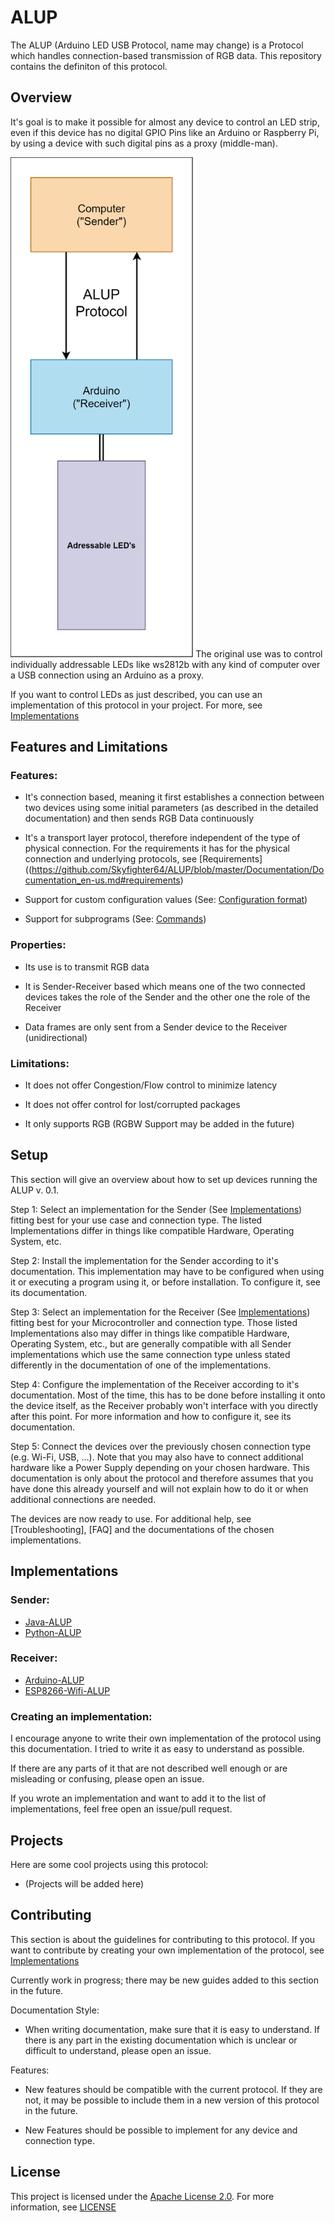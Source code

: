 # ALUP

The ALUP (Arduino LED USB Protocol, name may change) is a Protocol which handles connection-based transmission of RGB data.
This repository contains the definiton of this protocol.
## Overview

It's goal is to make it possible for almost any device to control an LED strip, even if this device has no digital GPIO Pins like an
Arduino or Raspberry Pi, by using a device with such digital pins as a proxy (middle-man).

<img src="Documentation/media/general/en/Protocol Overview.svg" alt="General Protocol Overview" height=800px>
The original use was to control individually addressable LEDs like ws2812b with
any kind of computer over a USB connection using an Arduino as a proxy.

If you want to control LEDs as just described, you can use an implementation of this protocol in your project. For more, see [Implementations](#Implementations_link)


## Features and Limitations
### Features:
- It's connection based, meaning it first establishes a connection between two devices using some
    initial parameters (as described in the detailed documentation) and then sends RGB Data continuously

- It's a transport layer protocol, therefore independent of the type of physical connection.
    For the requirements it has for the physical connection and underlying protocols, see [Requirements]((https://github.com/Skyfighter64/ALUP/blob/master/Documentation/Documentation_en-us.md#requirements)

- Support for custom configuration values (See: [Configuration format](https://github.com/Skyfighter64/ALUP/blob/master/Documentation/Documentation_en-us.md#commands))
- Support for subprograms (See: [Commands](https://github.com/Skyfighter64/ALUP/blob/master/Documentation/Documentation_en-us.md#commands))


### Properties:
- Its use is to transmit RGB data
- It is Sender-Receiver based which means one of the two connected devices takes the role of the Sender
    and the other one the role of the Receiver

- Data frames are only sent from a Sender device to the Receiver (unidirectional)


### Limitations:
- It does not offer Congestion/Flow control to minimize latency
- It does not offer control for lost/corrupted packages

- It only supports RGB (RGBW Support may be added in the future)



## <a name="setup_link"></a>Setup

This section will give an overview about how to set up devices running the ALUP v. 0.1.


Step 1: Select an implementation for the Sender (See [Implementations](#Implementations_link)) fitting best for your use case and connection type.
        The listed Implementations differ in things like compatible Hardware, Operating System, etc.

Step 2: Install the implementation for the Sender according to it's documentation. This implementation may have to be configured when using it or executing a program
        using it, or before installation. To configure it, see its documentation.


Step 3: Select an implementation for the Receiver (See [Implementations](#Implementations_link)) fitting best for your Microcontroller and connection type.
        Those listed Implementations also may differ in things like compatible Hardware, Operating System, etc., but are generally compatible with all Sender
        implementations which use the same connection type unless stated differently in the documentation of one of the implementations.

Step 4: Configure the implementation of the Receiver according to it's documentation. Most of the time, this has to be done before installing it onto the device itself, as the Receiver
        probably won't interface with you directly after this point. For more information and how to configure it, see its documentation.

Step 5: Connect the devices over the previously chosen connection type (e.g. Wi-Fi, USB, ...).
        Note that you may also have to connect additional hardware like a Power Supply depending on your chosen hardware. This documentation is only about the protocol and therefore assumes
        that you have done this already yourself and will not explain how to do it or when additional connections are needed.


The devices are now ready to use. For additional help, see [Troubleshooting], [FAQ] and the documentations of the chosen implementations.




## <a name="Implementations_link"></a>Implementations
### Sender:
- [Java-ALUP](https://github.com/Skyfighter64/Java-ALUP "Java Implementation of the ALUP")
- [Python-ALUP](https://github.com/Skyfighter64/Python-ALUP)

### Receiver:
- [Arduino-ALUP](https://github.com/Skyfighter64/Arduino-ALUP "Arduino Implementation of the ALUP")
- [ESP8266-Wifi-ALUP](https://github.com/Skyfighter64/ESP8266-WiFi-ALUP "ESP8266 Implementation of the ALUP")


### <a name="Creating_An_Implementation_link"></a>Creating an implementation:

I encourage anyone to write their own implementation of the protocol using this documentation. I tried to write it as easy to understand as possible.

If there are any parts of it that are not described well enough or are misleading or confusing, please open an issue.

If you wrote an implementation and want to add it to the list of implementations, feel free open an issue/pull request.



## <a name="Projects_link"></a>Projects
Here are some cool projects using this protocol:
- (Projects will be added here)


## <a name="Contributing_link"></a>Contributing

This section is about the guidelines for contributing to this protocol. If you want to contribute by creating your own implementation
of the protocol, see [Implementations](#Implementations_link)


Currently work in progress; there may be new guides added to this section in the future.

Documentation Style:
- When writing documentation, make sure that it is easy to understand. If there is any part in the existing documentation which is unclear or
    difficult to understand, please open an issue.

Features:
- New features should be compatible with the current protocol. If they are not, it may be possible to include them in a new version of
    this protocol in the future.

- New Features should be possible to implement for any device and connection type.




## License

This project is licensed under the [Apache License 2.0](https://www.apache.org/licenses/LICENSE-2.0). For more information, see [LICENSE](https://github.com/Skyfighter64/ALUP/blob/master/LICENSE)

